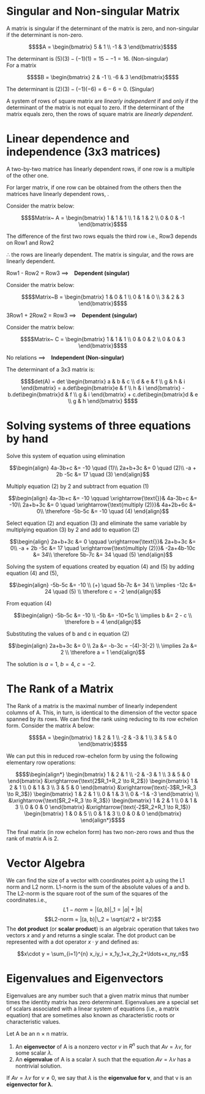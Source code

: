 # Singular and Non-singular Matrix
A matrix is singular if the determinant of the matrix is zero, and non-singular if the determinant is non-zero.
```math
$$A = \begin{bmatrix}
5 & 1 \\
-1 & 3
\end{bmatrix}$$
```
The determinant is $(5)(3) - (-1)(1) = 15 - -1 = 16$. (Non-singular) \
For a matrix 
```math
$$B = \begin{bmatrix}
2 & -1 \\
-6 & 3
\end{bmatrix}$$
```
The determinant is $(2)(3) - (-1)(-6) = 6 - 6 = 0$. (Singular)

A system of rows of square matrix are *linearly independent* if and only if the determinant of the matrix is not equal to zero. If the determinant of the matrix equals zero, then the rows of square matrix are *linearly dependent*.

# Linear dependence and independence (3x3 matrices)

A two-by-two matrice has linearly dependent rows, if one row is a multiple of the other one.

For larger matrix, if one row can be obtained from the others then the matrices have linearly dependent rows, .


Consider the matrix below:
```math
$$Matrix~ A = \begin{bmatrix}
1 & 1 & 1 \\
1 & 1 & 2 \\
0 & 0 & -1
\end{bmatrix}$$
```
The difference of the first two rows equals the third row i.e., Row3 depends on Row1 and Row2 

$\therefore$ the rows are linearly dependent. The matrix is singular, and the rows are linearly dependent. 

Row1 - Row2 = Row3 ==> &ensp; **Dependent (singular)** 


Consider the matrix below:
```math
$$Matrix~B = \begin{bmatrix}
1 & 0 & 1 \\
0 & 1 & 0 \\
3 & 2 & 3
\end{bmatrix}$$
```
3Row1 + 2Row2 = Row3 ==> &ensp; **Dependent (singular)**


Consider the matrix below:
 ```math
$$Matrix~ C = \begin{bmatrix}
1 & 1 & 1 \\
0 & 0 & 2 \\
0 & 0 & 3
\end{bmatrix}$$
```
No relations ==> &ensp; **Independent (Non-singular)**

The determinant of a 3x3 matrix is:
```math
$$det(A) = 
det \begin{bmatrix}
a & b & c \\
d & e & f \\
g & h & i
\end{bmatrix} = 
a.det\begin{bmatrix}e & f \\
                    h & i
     \end{bmatrix} - b.det\begin{bmatrix}d & f \\
                    g & i
     \end{bmatrix} + c.det\begin{bmatrix}d & e \\
                    g & h
     \end{bmatrix}                       
$$
```

# Solving systems of three equations by hand
Solve this system of equation using elimination
```math
\begin{align}
4a-3b+c &= -10 \quad (1)\\
2a+b+3c &= 0 \quad (2)\\
-a + 2b -5c &= 17 \quad (3)
\end{align}
```
Multiply equation (2) by 2 and subtract from equation (1)

```math
\begin{align}
4a-3b+c &= -10 \qquad \xrightarrow{\text{}}& 4a-3b+c &= -10\\ 
2a+b+3c &= 0 \quad \xrightarrow{\text{multiply (2)}}& 4a+2b+6c &= 0\\
\therefore -5b-5c &= -10 \quad (4)
\end{align}
```
Select equation (2) and equation (3) and eliminate the same variable by multiplying equation 
(3) by 2 and add to equation (2)
```math
\begin{align}
2a+b+3c &= 0 \qquad \xrightarrow{\text{}}& 2a+b+3c &= 0\\ 
-a + 2b -5c &= 17 \quad \xrightarrow{\text{multiply (2)}}& -2a+4b-10c &= 34\\
\therefore 5b-7c &= 34 \quad (5)
\end{align}
```
Solving the system of equations created by equation (4) and (5) by adding equation (4) and (5),
```math
\begin{align}
-5b-5c &= -10 \\ 
(+) \quad 5b-7c &= 34 \\
\implies -12c &= 24 \quad (5) \\
\therefore c = -2
\end{align}
```
From equation (4)
```math
\begin{align}
-5b-5c &= -10 \\ 
-5b &= -10+5c \\
\implies b &= 2 - c \\
\therefore b = 4
\end{align}
```
Substituting the values of b and c in equation (2)
```math
\begin{align}
2a+b+3c &= 0 \\ 
2a &= -b-3c = -(4)-3(-2) \\
\implies 2a &= 2 \\
\therefore a = 1
\end{align}
```
The solution is $a = 1$, $b = 4$, $c = -2$.

# The Rank of a Matrix
The Rank of a matrix is the maximal number of linearly independent columns of A. This, in turn, is identical to the dimension of the vector space spanned by its rows. We can find the rank using reducing to its row echelon form. Consider the matrix A below:
```math
$$A = \begin{bmatrix}
1 & 2 & 1 \\
-2 & -3 & 1 \\
3 & 5 & 0
\end{bmatrix}$$
```
We can put this in reduced row-echelon form by using the following elementary row operations:
```math
$$\begin{align*}
\begin{bmatrix}
1 & 2 & 1 \\
-2 & -3 & 1 \\
3 & 5 & 0
\end{bmatrix} 
&\xrightarrow{\text{2$R_1+R_2 \to R_2$}}
\begin{bmatrix}
1 & 2 & 1 \\
0 & 1 & 3 \\
3 & 5 & 0
\end{bmatrix} 
&\xrightarrow{\text{-3$R_1+R_3 \to R_3$}}
\begin{bmatrix}
1 & 2 & 1 \\
0 & 1 & 3 \\
0 & -1 & -3
\end{bmatrix} \\
&\xrightarrow{\text{$R_2+R_3 \to R_3$}}
\begin{bmatrix}
1 & 2 & 1 \\
0 & 1 & 3 \\
0 & 0 & 0
\end{bmatrix} 
&\xrightarrow{\text{-2$R_2+R_1 \to R_1$}}
\begin{bmatrix}
1 & 0 & 5 \\
0 & 1 & 3 \\
0 & 0 & 0
\end{bmatrix} 
\end{align*}$$
```
The final matrix (in row echelon form) has two non-zero rows and thus the rank of matrix A is 2.

# Vector Algebra

We can find the size of a vector with coordinates point a,b using the L1 norm and L2 norm. L1-norm is the sum of the absolute values of a and b. The L2-norm is the square root of the sum of the squares of the coordinates.i.e.,
$$L1-norm = |(a, b)|\_1 = |a| + |b|$$ 
$$L2-norm = |(a, b)|\_2 = \sqrt{a\^2 + b\^2}$$
The **dot product** (or **scalar product**) is an algebraic operation that takes two vectors $x$ and $y$ and returns a single scalar. The dot product can be represented with a dot operator $x\cdot y$ and defined as:

$$x\cdot y = \sum_{i=1}^{n} x_iy_i = x_1y_1+x_2y_2+\ldots+x_ny_n$$

# Eigenvalues and Eigenvectors
Eigenvalues are any number such that a given matrix minus that number times the identity matrix has zero determinant. Eigenvalues are a special set of scalars associated with a linear system of equations (i.e., a matrix equation) that are sometimes also known as characteristic roots or characteristic values.

Let A be an n × n matrix. 
1. An **eigenvector** of A is a nonzero vector $v$ in $R^n$ such that $Av = λv$, for some scalar $λ$. 
2. An **eigenvalue** of A is a scalar $λ$ such that the equation $Av = λv$ has a nontrivial solution. 

If $Av = λv$ for $v \neq 0$, we say that $λ$ is the **eigenvalue for v**, and that v is an **eigenvector for λ**.
